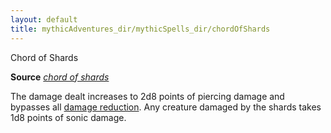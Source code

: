 ```yaml
---
layout: default
title: mythicAdventures_dir/mythicSpells_dir/chordOfShards
---
```

Chord of Shards

**Source** [_chord of shards_](../../ultimateMagic_dir/spells_dir/chordOfShards#_chord-of-shards)

The damage dealt increases to 2d8 points of piercing damage and bypasses all [damage reduction](../../monsters_dir/universalMonsterRules#_damage-reduction). Any creature damaged by the shards takes 1d8 points of sonic damage.

